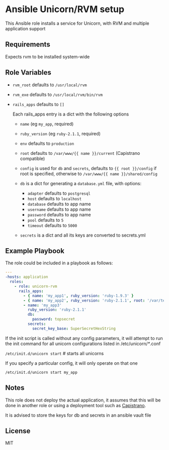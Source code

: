 Ansible Unicorn/RVM setup
=========================

This Ansible role installs a service for Unicorn, with RVM and multiple application support

Requirements
------------

Expects rvm to be installed system-wide


Role Variables
--------------

-   `rvm_root` defaults to `/usr/local/rvm`
-   `rvm_exe`  defaults to `/usr/local/rvm/bin/rvm`
-   `rails_apps` defaults to `[]`

    Each rails_apps entry is a dict with the following options

    -   `name` (eg `my_app`, required)
    -   `ruby_version` (eg `ruby-2.1.1`, required)
    -   `env` defaults to `production`
    -   `root` defaults to `/var/www/{{ name }}/current` (Capistrano
        compatible)
    -   `config` is used for `db` and `secrets`, defaults to
        `{{ root }}/config` if root is specified, otherwise to
        `/var/www/{{ name }}/shared/config`
    -   `db` is a dict for generating a `database.yml` file, with
        options:

        -   `adapter` defaults to `postgresql`
        -   `host` defaults to `localhost`
        -   `database` defaults to app name
        -   `username` defaults to app name
        -   `password` defaults to app name
        -   `pool` defaults to `5`
        -   `timeout` defaults to `5000`
    -   `secrets` is a dict and all its keys are converted to
        secrets.yml

Example Playbook
----------------

The role could be included in a playbook as follows:

```yaml
---
-hosts: application
  roles:
    - role: unicorn-rvm
      rails_apps:
        - { name: 'my_app1', ruby_version: 'ruby-1.9.3' }
        - { name: 'my_app2', ruby_version: 'ruby-2.1.1', root: '/var/test_apps/app2', env: staging }
        - name: 'my_app3'
          ruby_version: 'ruby-2.1.1'
          db:
            password: topsecret
          secrets:
            secret_key_base: SuperSecretHexString
```

If the init script is called without any config parameters,
it will attempt to run the init command for all unicorn configurations listed in /etc/unicorn/_*_.conf

`/etc/init.d/unicorn start` # starts all unicorns

If you specify a particular config, it will only operate on that one

`/etc/init.d/unicorn start my_app`

Notes
-----

This role does not deploy the actual application, it assumes that this
will be done in another role or using a deployment tool such as
[Capistrano](https://github.com/capistrano/capistrano).

It is advised to store the keys for db and secrets in an ansible vault
file

License
-------

MIT

